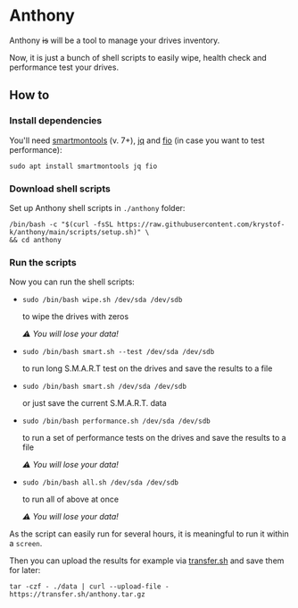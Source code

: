 # Anthony

Anthony ~~is~~ will be a tool to manage your drives inventory.

Now, it is just a bunch of shell scripts to easily wipe, health check and performance test your drives.

## How to

### Install dependencies

You'll need [smartmontools](https://www.smartmontools.org) (v. 7+), [jq](https://stedolan.github.io/jq/) and [fio](https://fio.readthedocs.io/en/latest/fio_doc.html) (in case you want to test performance):

```console
sudo apt install smartmontools jq fio
```

### Download shell scripts

Set up Anthony shell scripts in `./anthony` folder:

```console
/bin/bash -c "$(curl -fsSL https://raw.githubusercontent.com/krystof-k/anthony/main/scripts/setup.sh)" \
&& cd anthony
```

### Run the scripts

Now you can run the shell scripts:

- ```console
  sudo /bin/bash wipe.sh /dev/sda /dev/sdb
  ```

  to wipe the drives with zeros

  _⚠️ You will lose your data!_

- ```console
  sudo /bin/bash smart.sh --test /dev/sda /dev/sdb
  ```

  to run long S.M.A.R.T test on the drives and save the results to a file

- ```console
  sudo /bin/bash smart.sh /dev/sda /dev/sdb
  ```

  or just save the current S.M.A.R.T. data

- ```console
  sudo /bin/bash performance.sh /dev/sda /dev/sdb
  ```

  to run a set of performance tests on the drives and save the results to a file

  _⚠️ You will lose your data!_

- ```console
  sudo /bin/bash all.sh /dev/sda /dev/sdb
  ```

  to run all of above at once

  _⚠️ You will lose your data!_

As the script can easily run for several hours, it is meaningful to run it within a `screen`.

Then you can upload the results for example via [transfer.sh](https://transfer.sh) and save them for later:

```console
tar -czf - ./data | curl --upload-file - https://transfer.sh/anthony.tar.gz
```
